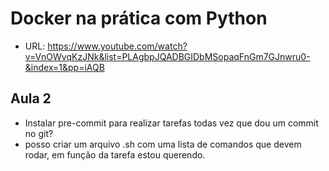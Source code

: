 # Docker na prática com Python

- URL: https://www.youtube.com/watch?v=VnOWvqKzJNk&list=PLAgbpJQADBGIDbMSopaqFnGm7GJnwru0-&index=1&pp=iAQB

## Aula 2
- Instalar pre-commit para realizar tarefas todas vez que dou um commit no git?
- posso criar um arquivo .sh com uma lista de comandos que devem rodar, em função da tarefa estou querendo.